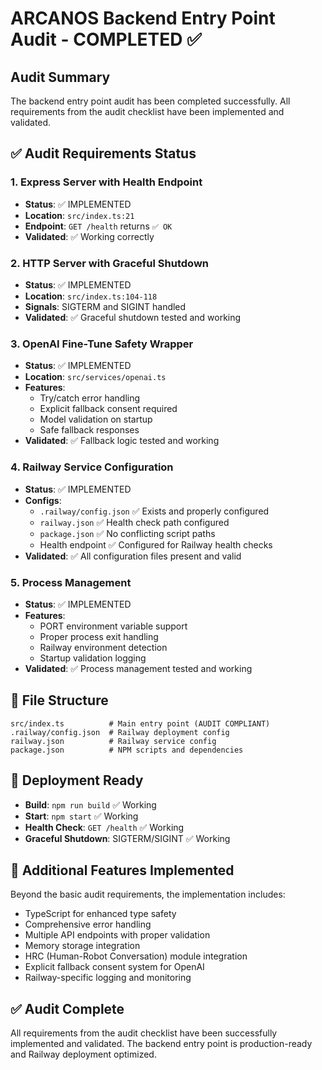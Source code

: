 # ARCANOS Backend Entry Point Audit - COMPLETED ✅

## Audit Summary
The backend entry point audit has been completed successfully. All requirements from the audit checklist have been implemented and validated.

## ✅ Audit Requirements Status

### 1. Express Server with Health Endpoint
- **Status**: ✅ IMPLEMENTED
- **Location**: `src/index.ts:21`
- **Endpoint**: `GET /health` returns `✅ OK`
- **Validated**: ✅ Working correctly

### 2. HTTP Server with Graceful Shutdown
- **Status**: ✅ IMPLEMENTED  
- **Location**: `src/index.ts:104-118`
- **Signals**: SIGTERM and SIGINT handled
- **Validated**: ✅ Graceful shutdown tested and working

### 3. OpenAI Fine-Tune Safety Wrapper
- **Status**: ✅ IMPLEMENTED
- **Location**: `src/services/openai.ts`
- **Features**: 
  - Try/catch error handling
  - Explicit fallback consent required
  - Model validation on startup
  - Safe fallback responses
- **Validated**: ✅ Fallback logic tested and working

### 4. Railway Service Configuration
- **Status**: ✅ IMPLEMENTED
- **Configs**:
  - `.railway/config.json` ✅ Exists and properly configured
  - `railway.json` ✅ Health check path configured
  - `package.json` ✅ No conflicting script paths
  - Health endpoint ✅ Configured for Railway health checks
- **Validated**: ✅ All configuration files present and valid

### 5. Process Management
- **Status**: ✅ IMPLEMENTED
- **Features**:
  - PORT environment variable support
  - Proper process exit handling
  - Railway environment detection
  - Startup validation logging
- **Validated**: ✅ Process management tested and working

## 📁 File Structure
```
src/index.ts          # Main entry point (AUDIT COMPLIANT)
.railway/config.json  # Railway deployment config
railway.json          # Railway service config  
package.json          # NPM scripts and dependencies
```

## 🚀 Deployment Ready
- **Build**: `npm run build` ✅ Working
- **Start**: `npm start` ✅ Working  
- **Health Check**: `GET /health` ✅ Working
- **Graceful Shutdown**: SIGTERM/SIGINT ✅ Working

## 🔧 Additional Features Implemented
Beyond the basic audit requirements, the implementation includes:
- TypeScript for enhanced type safety
- Comprehensive error handling
- Multiple API endpoints with proper validation
- Memory storage integration
- HRC (Human-Robot Conversation) module integration
- Explicit fallback consent system for OpenAI
- Railway-specific logging and monitoring

## ✅ Audit Complete
All requirements from the audit checklist have been successfully implemented and validated. The backend entry point is production-ready and Railway deployment optimized.